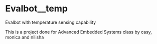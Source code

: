 Evalbot__temp
=============

Evalbot with temperature sensing capability

This is a project done for Advanced Embedded Systems class by casy, monica and nilisha
